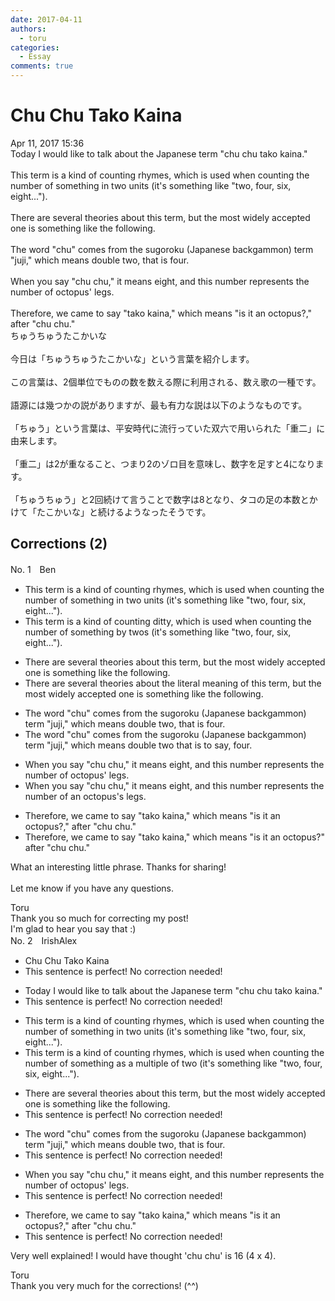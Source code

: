 ```yaml
---
date: 2017-04-11
authors:
  - toru
categories:
  - Essay
comments: true
---
```


# Chu Chu Tako Kaina
<div class="date">Apr 11, 2017 15:36</div>
<div id="post"><div id="body_show_ori">
Today I would like to talk about the Japanese term "chu chu tako kaina."<br/><br/>This term is a kind of counting rhymes, which is used when counting the number of something in two units (it's something like "two, four, six, eight...").<br/><br/>There are several theories about this term, but the most widely accepted one is something like the following.<br/><br/>The word "chu" comes from the sugoroku (Japanese backgammon) term "juji," which means double two, that is four.<br/><br/>When you say "chu chu," it means eight, and this number represents the number of octopus' legs.<br/><br/>Therefore, we came to say "tako kaina," which means "is it an octopus?," after "chu chu."
</div></div>

<!-- more -->

<div id="post_ja"><div id="body_show_mo">
ちゅうちゅうたこかいな<br/><br/>今日は「ちゅうちゅうたこかいな」という言葉を紹介します。<br/><br/>この言葉は、2個単位でものの数を数える際に利用される、数え歌の一種です。<br/><br/>語源には幾つかの説がありますが、最も有力な説は以下のようなものです。<br/><br/>「ちゅう」という言葉は、平安時代に流行っていた双六で用いられた「重二」に由来します。<br/><br/>「重二」は2が重なること、つまり2のゾロ目を意味し、数字を足すと4になります。<br/><br/>「ちゅうちゅう」と2回続けて言うことで数字は8となり、タコの足の本数とかけて「たこかいな」と続けるようなったそうです。
</div></div>

## Corrections (2)
<div id="block"><div class="first_name"> No. 1　<span class="just_name">Ben</span></div><div id="block2">
<ul class="correction_field">
<li class="incorrect">This term is a kind of counting rhymes, which is used when counting the number of something in two units (it's something like "two, four, six, eight...").</li>
<li class="corrected correct">
This term is a kind of counting <span class="f_red">ditty</span>, which is used when counting the number of something <span class="f_red">by</span> <span class="f_red">twos</span> (it's something like "two, four, six, eight...").
</li>
</ul>
<ul class="correction_field">
<li class="incorrect">There are several theories about this term, but the most widely accepted one is something like the following.</li>
<li class="corrected correct">
There are several theories about th<span class="f_red">e literal meaning of this </span>term, but the most widely accepted one is something like the following.
</li>
</ul>
<ul class="correction_field">
<li class="incorrect">The word "chu" comes from the sugoroku (Japanese backgammon) term "juji," which means double two, that is four.</li>
<li class="corrected correct">
The word "chu" comes from the sugoroku (Japanese backgammon) term "juji," which means double two that is<span class="f_red"> to say,</span> four.
</li>
</ul>
<ul class="correction_field">
<li class="incorrect">When you say "chu chu," it means eight, and this number represents the number of octopus' legs.</li>
<li class="corrected correct">
When you say "chu chu," it means eight, and this number represents the number of <span class="f_red">an </span>octopus<span class="f_red">'s</span> legs.
</li>
</ul>
<ul class="correction_field">
<li class="incorrect">Therefore, we came to say "tako kaina," which means "is it an octopus?," after "chu chu."</li>
<li class="corrected correct">
Therefore, we came to say "tako kaina," which means "is it an octopus<span class="f_red">?"</span> after "chu chu."
</li>
</ul>
<p class="comment_small">
 What an interesting little phrase. Thanks for sharing!
 <br/>
 <br/>
 Let me know if you have any questions.
</p>

</div><div class="name"><span class="just_name">Toru</span><br>
Thank you so much for correcting my post!<br/>I'm glad to hear you say that :)
</div>
</div>
<div id="block"><div class="first_name"> No. 2　<span class="just_name">IrishAlex</span></div><div id="block2">
<ul class="correction_field">
<li class="incorrect">Chu Chu Tako Kaina</li>
<li class="corrected perfect">This sentence is perfect! No correction needed!</li>
</ul>
<ul class="correction_field">
<li class="incorrect">Today I would like to talk about the Japanese term "chu chu tako kaina."</li>
<li class="corrected perfect">This sentence is perfect! No correction needed!</li>
</ul>
<ul class="correction_field">
<li class="incorrect">This term is a kind of counting rhymes, which is used when counting the number of something in two units (it's something like "two, four, six, eight...").</li>
<li class="corrected correct">
This term is a kind of counting rhymes, which is used when counting the number of something <span class="f_blue">as a multiple of </span>two (it's something like "two, four, six, eight...").
</li>
</ul>
<ul class="correction_field">
<li class="incorrect">There are several theories about this term, but the most widely accepted one is something like the following.</li>
<li class="corrected perfect">This sentence is perfect! No correction needed!</li>
</ul>
<ul class="correction_field">
<li class="incorrect">The word "chu" comes from the sugoroku (Japanese backgammon) term "juji," which means double two, that is four.</li>
<li class="corrected perfect">This sentence is perfect! No correction needed!</li>
</ul>
<ul class="correction_field">
<li class="incorrect">When you say "chu chu," it means eight, and this number represents the number of octopus' legs.</li>
<li class="corrected perfect">This sentence is perfect! No correction needed!</li>
</ul>
<ul class="correction_field">
<li class="incorrect">Therefore, we came to say "tako kaina," which means "is it an octopus?," after "chu chu."</li>
<li class="corrected perfect">This sentence is perfect! No correction needed!</li>
</ul>
<p class="comment_small">
 Very well explained! I would have thought 'chu chu' is 16 (4 x 4).
</p>

</div><div class="name"><span class="just_name">Toru</span><br>
Thank you very much for the corrections! (^^)
</div>
</div>
